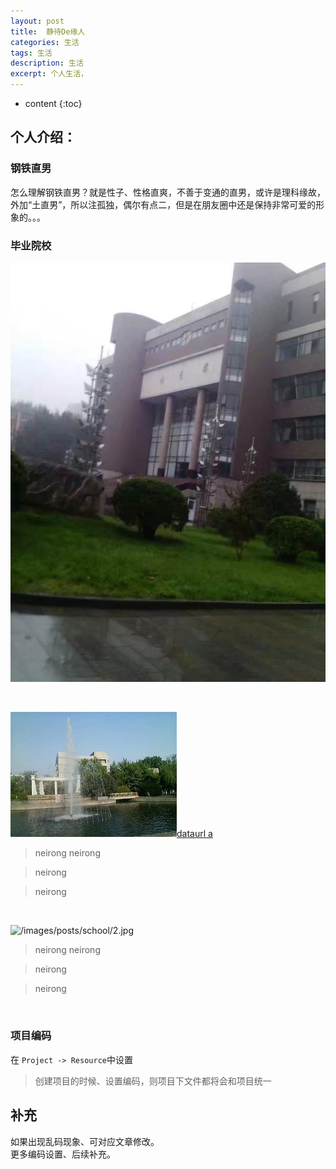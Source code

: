 ```yaml
---
layout: post
title:  静待De缘人
categories: 生活
tags: 生活
description: 生活
excerpt: 个人生活，
---
```


* content
{:toc}
## 个人介绍：
### 钢铁直男
  怎么理解钢铁直男？就是性子、性格直爽，不善于变通的直男，或许是理科缘故，外加“土直男”，所以注孤独，偶尔有点二，但是在朋友圈中还是保持非常可爱的形象的。。。

### 毕业院校
  
  

![](/images/posts/school/1.jpg)

<br />

![](/images/posts/school/2.jpg)[dataurl a]

> neirong 
> neirong 

> neirong 

> neirong 

[dataurl a]:dataurl

<br />

![/images/posts/school/2.jpg][dataurl a]

> neirong 
> neirong 

> neirong 

> neirong 

[dataurl a]:dataurl


<br />

### 项目编码
在 `Project -> Resource`中设置
> 创建项目的时候、设置编码，则项目下文件都将会和项目统一


## 补充
如果出现乱码现象、可对应文章修改。  
更多编码设置、后续补充。